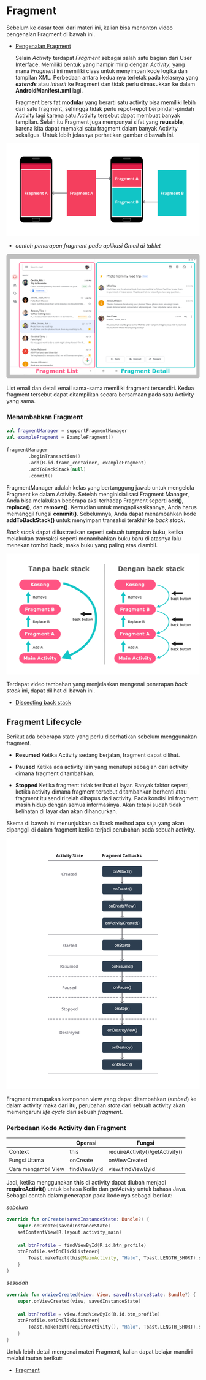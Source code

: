 # Fragment

  Sebelum ke dasar teori dari materi ini, kalian bisa menonton video pengenalan Fragment di bawah ini.

-  [Pengenalan Fragment](https://youtu.be/5PBp6r3aZWU?si=F6CYhArN4nqMFoUU)

    Selain *Activity* terdapat *Fragment* sebagai salah satu bagian dari User Interface. Memiliki bentuk yang hampir mirip dengan *Activity*, yang mana *Fragment* ini memiliki class untuk menyimpan kode logika dan tampilan XML. Perbedaan antara kedua nya terletak pada kelasnya yang ***extends*** atau *inherit* ke Fragment dan tidak perlu dimasukkan ke dalam **AndroidManifest.xml** lagi.

    Fragment bersifat **modular** yang berarti satu activity bisa memiliki lebih dari satu fragment, sehingga tidak perlu repot-repot berpindah-pindah Activity lagi karena satu Activity tersebut dapat membuat banyak tampilan. Selain itu Fragment juga mempunyai sifat yang **reusable**, karena kita dapat memakai satu fragment dalam banyak Activity sekaligus. Untuk lebih jelasnya perhatikan gambar dibawah ini.

  ![analogi_fragment](assets/analogi_fragment.png)

-  *contoh penerapan fragment pada aplikasi Gmail di tablet*
  
  ![penerapan](assets/penerapan.png)

  List email dan detail email sama-sama memiliki fragment tersendiri. Kedua fragment tersebut dapat ditampilkan secara bersamaan pada satu Activity yang sama.

### Menambahkan Fragment

``` kotlin
val fragmentManager = supportFragmentManager
val exampleFragment = ExampleFragment()
 
fragmentManager
        .beginTransaction()
        .add(R.id.frame_container, exampleFragment)
        .addToBackStack(null)
        .commit()
```

FragmentManager adalah kelas yang bertanggung jawab untuk mengelola Fragment ke dalam Activity. Setelah menginisialisasi Fragment Manager, Anda bisa melakukan beberapa aksi terhadap Fragment seperti **add()**, **replace()**, dan **remove()**. Kemudian untuk mengaplikasikannya, Anda harus memanggil fungsi **commit()**. Sebelumnya, Anda dapat menambahkan kode **addToBackStack()** untuk menyimpan transaksi terakhir ke *back stack*.

*Back stack* dapat diilustrasikan seperti sebuah tumpukan buku, ketika melakukan transaksi seperti menambahkan buku baru di atasnya lalu menekan tombol back, maka buku yang paling atas diambil.

![back_stack](assets/back_stack.png)

Terdapat video tambahan yang menjelaskan mengenai penerapan *back stack* ini, dapat dilihat di bawah ini.

-  [Dissecting back stack](https://youtu.be/KzHvtS3B5zk?si=GqdFTSDptTDeLWcQ)

## Fragment Lifecycle
  Berikut ada beberapa state yang perlu diperhatikan sebelum menggunakan fragment.

-  **Resumed**
  Ketika Activity sedang berjalan, fragment dapat dilihat.

-  **Paused**
  Ketika ada activity lain yang menutupi sebagian dari activity dimana fragment ditambahkan.

-  **Stopped**
  Ketika fragment tidak terlihat di layar. Banyak faktor seperti, ketika activity dimana fragment tersebut ditambahkan berhenti atau fragment itu sendiri telah dihapus dari activity. Pada kondisi ini fragment masih hidup dengan semua informasinya. Akan tetapi sudah tidak kelihatan di layar dan akan dihancurkan.

Skema di bawah ini menunjukkan callback method apa saja yang akan dipanggil di dalam fragment ketika terjadi perubahan pada sebuah activity.

![skema callback method](assets/skema.png)

Fragment merupakan komponen view yang dapat ditambahkan (*embed*) ke dalam activity maka dari itu, perubahan *state* dari sebuah activity akan memengaruhi *life cycle* dari sebuah *fragment*.

### Perbedaan Kode Activity dan Fragment

|      | Operasi | Fungsi |
|------|---------|---------|
| Context | this | requireActivity()/getActivity()|
| Fungsi Utama | onCreate | onViewCreated |
| Cara mengambil View | findViewById | view.findViewById |

  Jadi, ketika menggunakan **this** di activity dapat diubah menjadi **requireActivit()** untuk bahasa Kotlin dan *getActvity* untuk bahasa Java. Sebagai contoh dalam penerapan pada kode nya sebagai berikut:

*sebelum*
``` kotlin
override fun onCreate(savedInstanceState: Bundle?) {
    super.onCreate(savedInstanceState)
    setContentView(R.layout.activity_main)
 
    val btnProfile = findViewById(R.id.btn_profile)
    btnProfile.setOnClickListener{
        Toast.makeText(this@MainActivity, "Halo", Toast.LENGTH_SHORT).show()
    }
}
```

*sesudah*
``` kotlin
override fun onViewCreated(view: View, savedInstanceState: Bundle?) {
    super.onViewCreated(view, savedInstanceState)
 
    val btnProfile = view.findViewById(R.id.btn_profile)
    btnProfile.setOnClickListener{
        Toast.makeText(requireActivity(), "Halo", Toast.LENGTH_SHORT).show()
    }
}
```

Untuk lebih detail mengenai materi Fragment, kalian dapat belajar mandiri melalui tautan berikut:

-  [Fragment](https://developer.android.com/guide/fragments)
